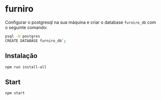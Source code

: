 # furniro

Configurar o postgresql na sua máquina e criar o database `furniro_db` com o seguinte comando:

```bash
psql -U postgres
CREATE DATABASE furniro_db`;
```

## Instalação

```bash
npm run install-all
```

## Start

```bash
npm start
```



